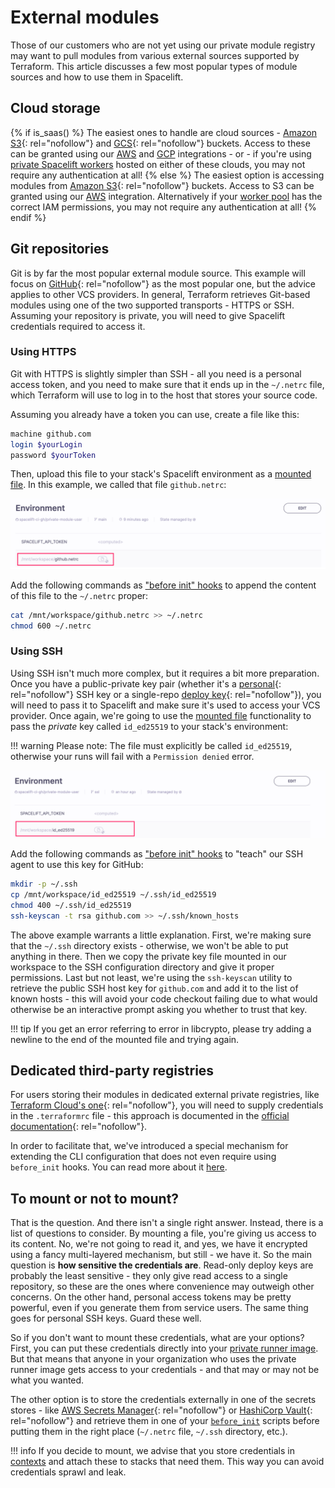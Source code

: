 # External modules

Those of our customers who are not yet using our private module registry may want to pull modules from various external sources supported by Terraform. This article discusses a few most popular types of module sources and how to use them in Spacelift.

## Cloud storage

{% if is_saas() %}
The easiest ones to handle are cloud sources - [Amazon S3](https://www.terraform.io/docs/language/modules/sources.html#s3-bucket){: rel="nofollow"} and [GCS](https://www.terraform.io/docs/language/modules/sources.html#gcs-bucket){: rel="nofollow"} buckets. Access to these can be granted using our [AWS](../../integrations/cloud-providers/aws.md) and [GCP](../../integrations/cloud-providers/gcp.md) integrations - or - if you're using [private Spacelift workers](../../concepts/worker-pools) hosted on either of these clouds, you may not require any authentication at all!
{% else %}
The easiest option is accessing modules from [Amazon S3](https://www.terraform.io/docs/language/modules/sources.html#s3-bucket){: rel="nofollow"} buckets. Access to S3 can be granted using our [AWS](../../integrations/cloud-providers/aws.md) integration. Alternatively if your [worker pool](../../concepts/worker-pools) has the correct IAM permissions, you may not require any authentication at all!
{% endif %}

## Git repositories

Git is by far the most popular external module source. This example will focus on [GitHub](https://www.terraform.io/docs/language/modules/sources.html#github){: rel="nofollow"} as the most popular one, but the advice applies to other VCS providers. In general, Terraform retrieves Git-based modules using one of the two supported transports - HTTPS or SSH. Assuming your repository is private, you will need to give Spacelift credentials required to access it.

### Using HTTPS

Git with HTTPS is slightly simpler than SSH - all you need is a personal access token, and you need to make sure that it ends up in the `~/.netrc` file, which Terraform will use to log in to the host that stores your source code.

Assuming you already have a token you can use, create a file like this:

```bash
machine github.com
login $yourLogin
password $yourToken
```

Then, upload this file to your stack's Spacelift environment as a [mounted file](../../concepts/configuration/environment.md#mounted-files). In this example, we called that file `github.netrc`:

![](<../../assets/screenshots/Mouse_Highlight_Overlay (4).png>)

Add the following commands as ["before init" hooks](../../concepts/stack/stack-settings.md#customizing-workflow) to append the content of this file to the `~/.netrc` proper:

```bash
cat /mnt/workspace/github.netrc >> ~/.netrc
chmod 600 ~/.netrc
```

### Using SSH

Using SSH isn't much more complex, but it requires a bit more preparation. Once you have a public-private key pair (whether it's a [personal](https://docs.github.com/en/github/authenticating-to-github/connecting-to-github-with-ssh/adding-a-new-ssh-key-to-your-github-account){: rel="nofollow"} SSH key or a single-repo [deploy key](https://docs.github.com/en/developers/overview/managing-deploy-keys#deploy-keys){: rel="nofollow"}), you will need to pass it to Spacelift and make sure it's used to access your VCS provider. Once again, we're going to use the [mounted file](../../concepts/configuration/environment.md#mounted-files) functionality to pass the _private_ key called `id_ed25519` to your stack's environment:

!!! warning
    Please note: The file must explicitly be called `id_ed25519`, otherwise your runs will fail with a `Permission denied` error.

![](<../../assets/screenshots/Mouse_Highlight_Overlay (5).png>)

Add the following commands as ["before init" hooks](../../concepts/stack/stack-settings.md#before-init-scripts) to "teach" our SSH agent to use this key for GitHub:

```bash
mkdir -p ~/.ssh
cp /mnt/workspace/id_ed25519 ~/.ssh/id_ed25519
chmod 400 ~/.ssh/id_ed25519
ssh-keyscan -t rsa github.com >> ~/.ssh/known_hosts
```

The above example warrants a little explanation. First, we're making sure that the `~/.ssh` directory exists - otherwise, we won't be able to put anything in there. Then we copy the private key file mounted in our workspace to the SSH configuration directory and give it proper permissions. Last but not least, we're using the `ssh-keyscan` utility to retrieve the public SSH host key for `github.com` and add it to the list of known hosts - this will avoid your code checkout failing due to what would otherwise be an interactive prompt asking you whether to trust that key.

!!! tip
    If you get an error referring to error in libcrypto, please try adding a newline to the end of the mounted file and trying again.

## Dedicated third-party registries

For users storing their modules in dedicated external private registries, like [Terraform Cloud's one](https://www.terraform.io/docs/cloud/registry/index.html){: rel="nofollow"}, you will need to supply credentials in the `.terraformrc` file - this approach is documented in the [official documentation](https://www.terraform.io/docs/cli/config/config-file.html#credentials){: rel="nofollow"}.

In order to facilitate that, we've introduced a special mechanism for extending the CLI configuration that does not even require using `before_init` hooks. You can read more about it [here](cli-configuration.md).

## To mount or not to mount?

That is the question. And there isn't a single right answer. Instead, there is a list of questions to consider. By mounting a file, you're giving us access to its content. No, we're not going to read it, and yes, we have it encrypted using a fancy multi-layered mechanism, but still - we have it. So the main question is **how sensitive the credentials are**. Read-only deploy keys are probably the least sensitive - they only give read access to a single repository, so these are the ones where convenience may outweigh other concerns. On the other hand, personal access tokens may be pretty powerful, even if you generate them from service users. The same thing goes for personal SSH keys. Guard these well.

So if you don't want to mount these credentials, what are your options? First, you can put these credentials directly into your [private runner image](../../integrations/docker.md#using-private-docker-images). But that means that anyone in your organization who uses the private runner image gets access to your credentials - and that may or may not be what you wanted.

The other option is to store the credentials externally in one of the secrets stores - like [AWS Secrets Manager](https://aws.amazon.com/secrets-manager/){: rel="nofollow"} or [HashiCorp Vault](https://www.vaultproject.io/){: rel="nofollow"} and retrieve them in one of your [`before_init`](../../concepts/stack/stack-settings.md#before-init-scripts) scripts before putting them in the right place (`~/.netrc` file, `~/.ssh` directory, etc.).

!!! info
    If you decide to mount, we advise that you store credentials in [contexts](../../concepts/configuration/context.md) and attach these to stacks that need them. This way you can avoid credentials sprawl and leak.
